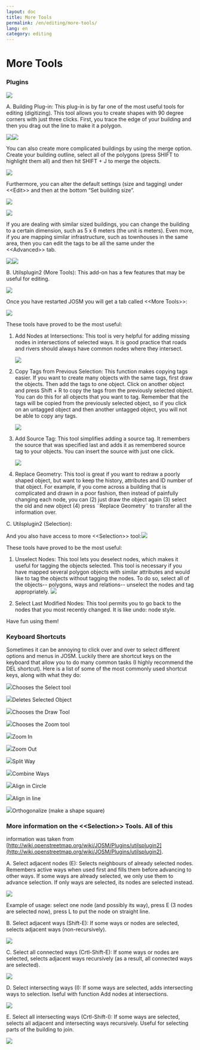 ```yaml
---
layout: doc
title: More Tools
permalink: /en/editing/more-tools/
lang: en
category: editing
---
```


More Tools
============

### Plugins

![]({{site.baseurl}}/images/intermediate/en_edit_in_detail_image25.png)

A.  Building Plug-in:  This plug-in is by far one of the most useful
tools for editing (digitizing).  This tool allows you to create shapes
with 90 degree corners with just three clicks.  First, you trace the
edge of your building and then you drag out the line to make it a
polygon.  

![]({{site.baseurl}}/images/intermediate/en_edit_in_detail_image58.png)![]({{site.baseurl}}/images/intermediate/en_edit_in_detail_image19.png)

You can also create more complicated buildings by using the merge
option.  Create your building outline, select all of the polygons (press
SHIFT to highlight them all) and then hit SHIFT + J to merge the
objects.

![]({{site.baseurl}}/images/intermediate/en_edit_in_detail_image03.png)

Furthermore, you can alter the default settings (size and tagging) under
\<\<Edit\>\> and then at the bottom “Set building size”.  

![]({{site.baseurl}}/images/intermediate/en_edit_in_detail_image07.png)

![]({{site.baseurl}}/images/intermediate/en_edit_in_detail_image11.png)

If you are dealing with similar sized buildings, you can change the
building to a certain dimension, such as 5 x 6 meters (the unit is
meters).  Even more, if you are mapping similar infrastructure, such as
townhouses in the same area, then you can edit the tags to be all the
same under the \<\<Advanced\>\> tab.

![]({{site.baseurl}}/images/intermediate/en_edit_in_detail_image13.png)![]({{site.baseurl}}/images/intermediate/en_edit_in_detail_image64.png)

B. Utilsplugin2 (More Tools):  This add-on has a few features that may
be useful for editing.  

![]({{site.baseurl}}/images/intermediate/en_edit_in_detail_image47.png)

Once you have restarted JOSM you will get a tab called \<\<More
Tools\>\>:

![]({{site.baseurl}}/images/intermediate/en_edit_in_detail_image24.png)

These tools have proved to be the most useful:

1.  Add Nodes at Intersections:  This tool is very helpful for adding
    missing nodes in intersections of selected ways.  It is good
    practice that roads and rivers should always have common nodes where
    they intersect.

    ![]({{site.baseurl}}/images/intermediate/en_edit_in_detail_image43.png)

2.  Copy Tags from Previous Selection:  This function makes copying tags
    easier.  If you want to create many objects with the same tags,
    first draw the objects.  Then add the tags to one object.  Click on
    another object and press Shift + R to copy the tags from the
    previously selected object.  You can do this for all objects that
    you want to tag.  Remember that the tags will be copied from the
    previously selected object, so if you click on an untagged object
    and then another untagged object, you will not be able to copy any
    tags.

    ![]({{site.baseurl}}/images/intermediate/en_edit_in_detail_image05.png)

3.  Add Source Tag: This tool simplifies adding a source tag.  It
    remembers the source that was specified last and adds it as
    remembered source tag to your objects.   You can insert the source
    with just one click.  

    ![]({{site.baseurl}}/images/intermediate/en_edit_in_detail_image63.png)

4.  Replace Geometry: This tool is great if you want to redraw a poorly
    shaped object, but want to keep the history, attributes and ID
    number of that object.  For example, if you come across a building
    that is complicated and drawn in a poor fashion, then instead of
    painfully changing each node, you can (2) just draw the object again
    (3) select the old and new object (4) press ¨Replace Geometry¨ to
    transfer all the information over.

C. Utilsplugin2 (Selection):

And you also have access to more \<\<Selection\>\>
tool:![]({{site.baseurl}}/images/intermediate/en_edit_in_detail_image55.png)

These tools have proved to be the most useful:

1.  Unselect Nodes:  This tool lets you deselect nodes, which makes it
    useful for tagging the objects selected.  This tool is necessary if
    you have mapped several polygon objects with similar attributes and
    would like to tag the objects without tagging the nodes.  To do so,
    select all of the objects-- polygons, ways and relations-- unselect
    the nodes and tag appropriately.  ![]({{site.baseurl}}/images/intermediate/en_edit_in_detail_image50.png)

2.  Select Last Modified Nodes:  This tool permits you to go back to the
    nodes that you most recently changed.  It is like undo: node style.
     

Have fun using them!




### Keyboard Shortcuts

Sometimes it can be annoying to click over and over to select different
options and menus in JOSM. Luckily there are shortcut keys on the
keyboard that allow you to do many common tasks (I highly recommend the
DEL shortcut).  Here is a list of some of the most commonly used
shortcut keys, along with what they do:

        

![]({{site.baseurl}}/images/intermediate/en_edit_in_detail_image10.png)Chooses the Select tool

![]({{site.baseurl}}/images/intermediate/en_edit_in_detail_image08.png)Deletes Selected Object

![]({{site.baseurl}}/images/intermediate/en_edit_in_detail_image30.png)Chooses the Draw Tool

![]({{site.baseurl}}/images/intermediate/en_edit_in_detail_image36.png)Chooses the Zoom tool

![]({{site.baseurl}}/images/intermediate/en_edit_in_detail_image21.png)Zoom In

![]({{site.baseurl}}/images/intermediate/en_edit_in_detail_image09.png)Zoom Out

![]({{site.baseurl}}/images/intermediate/en_edit_in_detail_image01.png)Split Way

![]({{site.baseurl}}/images/intermediate/en_edit_in_detail_image34.png)Combine Ways

![]({{site.baseurl}}/images/intermediate/en_edit_in_detail_image29.png)Align in Circle

![]({{site.baseurl}}/images/intermediate/en_edit_in_detail_image53.png)Align in line

![]({{site.baseurl}}/images/intermediate/en_edit_in_detail_image40.png)Orthogonalize (make a shape square)

### More information on the \<\<Selection\>\> Tools.  All of this
information was taken from
[http://wiki.openstreetmap.org/wiki/JOSM/Plugins/utilsplugin2](http://wiki.openstreetmap.org/wiki/JOSM/Plugins/utilsplugin2).
 

A. Select adjacent nodes (E):  Selects neighbours of already selected
nodes. Remembers active ways when used first and fills them before
advancing to other ways.  If some ways are already selected, we only use
them to advance selection.  If only ways are selected, its nodes are
selected instead.

![]({{site.baseurl}}/images/intermediate/en_edit_in_detail_image52.png)

Example of usage: select one node (and possibly its way), press E (3
nodes are selected now), press L to put the node on straight line.

B. Select adjacent ways (Shift-E):  If some ways or nodes are selected,
selects adjacent ways (non-recursively).

![]({{site.baseurl}}/images/intermediate/en_edit_in_detail_image33.png)

C. Select all connected ways (Crtl-Shift-E): If some ways or nodes are
selected, selects adjacent ways recursively (as a result, all connected
ways are selected).

![]({{site.baseurl}}/images/intermediate/en_edit_in_detail_image51.png)

D. Select intersecting ways (I): If some ways are selected, adds
intersecting ways to selection. Iseful with function Add nodes at
intersections.

![]({{site.baseurl}}/images/intermediate/en_edit_in_detail_image39.png)

E. Select all intersecting ways (Crtl-Shift-I): If some ways are
selected, selects all adjacent and intersecting ways recursively. Useful
for selecting parts of the building to join.

![]({{site.baseurl}}/images/intermediate/en_edit_in_detail_image16.png)